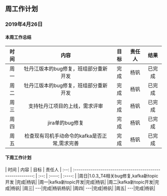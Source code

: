 ﻿## 周工作计划

### 2019年4月26日

#### 本周工作总结

| 时间 |                            内容                             | 目标 | 责任人 |  结果  |
| :--: | :---------------------------------------------------------: | :--: | :----: | :----: |
| 周一 |   牡丹江版本的bug修复，班组部分重新开发  | 完成 | 杨钒 | 已完成 |
| 周二 |   牡丹江版本的bug修复，班组部分重新开发 | 完成 | 杨钒 | 已完成 |
| 周三 |   支持牡丹江项目的上线，需求评审 | 完成 | 杨钒 | 已完成 |
| 周四 |   jira单的bug修复 | 完成 | 杨钒 | 已完成 |
| 周五 |   检查现有司机手动命令的kafka是否正常,需求完善 | 完成 | 杨钒 | 已完成 |

#### 下周工作计划

| 时间 |                            内容                             | 目标 | 责任人 
| :--: | :---------------------------------------------------------: | :--: | :----: | :----: |
|周日|1.0.3_T4相关bug修复,kafka新topic开发 |完成|杨钒|
|周一|kafka新topic开发|完成|杨钒|
|周二|kafka新topic开发|完成|杨钒|
|周三| ---|完成|杨钒杨钒|
|周四| ---|完成|杨钒|
|周五| ---|完成|杨钒|
